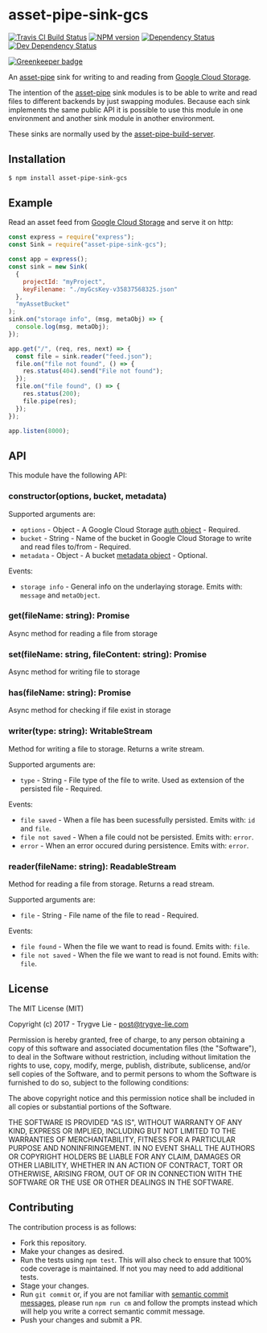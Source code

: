 <!-- TITLE/ -->

<h1>asset-pipe-sink-gcs</h1>

<!-- /TITLE -->


<!-- BADGES/ -->

<span class="badge-travisci"><a href="http://travis-ci.org/asset-pipe/asset-pipe-sink-gcs" title="Check this project's build status on TravisCI"><img src="https://img.shields.io/travis/asset-pipe/asset-pipe-sink-gcs/master.svg" alt="Travis CI Build Status" /></a></span>
<span class="badge-npmversion"><a href="https://npmjs.org/package/asset-pipe-sink-gcs" title="View this project on NPM"><img src="https://img.shields.io/npm/v/asset-pipe-sink-gcs.svg" alt="NPM version" /></a></span>
<span class="badge-daviddm"><a href="https://david-dm.org/asset-pipe/asset-pipe-sink-gcs" title="View the status of this project's dependencies on DavidDM"><img src="https://img.shields.io/david/asset-pipe/asset-pipe-sink-gcs.svg" alt="Dependency Status" /></a></span>
<span class="badge-daviddmdev"><a href="https://david-dm.org/asset-pipe/asset-pipe-sink-gcs#info=devDependencies" title="View the status of this project's development dependencies on DavidDM"><img src="https://img.shields.io/david/dev/asset-pipe/asset-pipe-sink-gcs.svg" alt="Dev Dependency Status" /></a></span>

<!-- /BADGES -->


[![Greenkeeper badge](https://badges.greenkeeper.io/asset-pipe/asset-pipe-sink-gcs.svg)](https://greenkeeper.io/)

An [asset-pipe][asset-pipe] sink for writing to and reading from [Google Cloud
Storage][gcs].

The intention of the [asset-pipe][asset-pipe] sink modules is to be able to
write and read files to different backends by just swapping modules. Because
each sink implements the same public API it is possible to use this module in
one environment and another sink module in another environment.

These sinks are normally used by the
[asset-pipe-build-server][asset-pipe-build-server].

## Installation

```bash
$ npm install asset-pipe-sink-gcs
```

## Example

Read an asset feed from [Google Cloud Storage][gcs] and serve it on http:

```js
const express = require("express");
const Sink = require("asset-pipe-sink-gcs");

const app = express();
const sink = new Sink(
  {
    projectId: "myProject",
    keyFilename: "./myGcsKey-v35837568325.json"
  },
  "myAssetBucket"
);
sink.on("storage info", (msg, metaObj) => {
  console.log(msg, metaObj);
});

app.get("/", (req, res, next) => {
  const file = sink.reader("feed.json");
  file.on("file not found", () => {
    res.status(404).send("File not found");
  });
  file.on("file found", () => {
    res.status(200);
    file.pipe(res);
  });
});

app.listen(8000);
```

## API

This module have the following API:

### constructor(options, bucket, metadata)

Supported arguments are:

* `options` - Object - A Google Cloud Storage [auth object][gcs-auth] -
  Required.
* `bucket` - String - Name of the bucket in Google Cloud Storage to write and
  read files to/from - Required.
* `metadata` - Object - A bucket [metadata object][gcs-bucket-meta] - Optional.

Events:

* `storage info` - General info on the underlaying storage. Emits with:
  `message` and `metaObject`.

### get(fileName: string): Promise<string>

Async method for reading a file from storage

### set(fileName: string, fileContent: string): Promise<void>

Async method for writing file to storage

### has(fileName: string): Promise<Boolean>

Async method for checking if file exist in storage

### writer(type: string): WritableStream

Method for writing a file to storage. Returns a write stream.

Supported arguments are:

* `type` - String - File type of the file to write. Used as extension of the
  persisted file - Required.

Events:

* `file saved` - When a file has been sucessfully persisted. Emits with: `id`
  and `file`.
* `file not saved` - When a file could not be persisted. Emits with: `error`.
* `error` - When an error occured during persistence. Emits with: `error`.

### reader(fileName: string): ReadableStream

Method for reading a file from storage. Returns a read stream.

Supported arguments are:

* `file` - String - File name of the file to read - Required.

Events:

* `file found` - When the file we want to read is found. Emits with: `file`.
* `file not saved` - When the file we want to read is not found. Emits with:
  `file`.

## License

The MIT License (MIT)

Copyright (c) 2017 - Trygve Lie - post@trygve-lie.com

Permission is hereby granted, free of charge, to any person obtaining a copy of
this software and associated documentation files (the "Software"), to deal in
the Software without restriction, including without limitation the rights to
use, copy, modify, merge, publish, distribute, sublicense, and/or sell copies of
the Software, and to permit persons to whom the Software is furnished to do so,
subject to the following conditions:

The above copyright notice and this permission notice shall be included in all
copies or substantial portions of the Software.

THE SOFTWARE IS PROVIDED "AS IS", WITHOUT WARRANTY OF ANY KIND, EXPRESS OR
IMPLIED, INCLUDING BUT NOT LIMITED TO THE WARRANTIES OF MERCHANTABILITY, FITNESS
FOR A PARTICULAR PURPOSE AND NONINFRINGEMENT. IN NO EVENT SHALL THE AUTHORS OR
COPYRIGHT HOLDERS BE LIABLE FOR ANY CLAIM, DAMAGES OR OTHER LIABILITY, WHETHER
IN AN ACTION OF CONTRACT, TORT OR OTHERWISE, ARISING FROM, OUT OF OR IN
CONNECTION WITH THE SOFTWARE OR THE USE OR OTHER DEALINGS IN THE SOFTWARE.

[asset-pipe]: https://github.com/asset-pipe
[asset-pipe-build-server]: https://github.com/asset-pipe/asset-pipe-build-server
[gcs-bucket-meta]: https://googlecloudplatform.github.io/google-cloud-node/#/docs/google-cloud/0.50.0/storage?method=createBucket
[gcs-auth]: https://googlecloudplatform.github.io/google-cloud-node/#/docs/google-cloud/0.50.0/google-cloud
[gcs]: https://cloud.google.com/storage/

## Contributing

The contribution process is as follows:

* Fork this repository.
* Make your changes as desired.
* Run the tests using `npm test`. This will also check to ensure that 100% code
  coverage is maintained. If not you may need to add additional tests.
* Stage your changes.
* Run `git commit` or, if you are not familiar with [semantic commit
  messages](https://docs.google.com/document/d/1QrDFcIiPjSLDn3EL15IJygNPiHORgU1_OOAqWjiDU5Y/edit),
  please run `npm run cm` and follow the prompts instead which will help you
  write a correct semantic commit message.
* Push your changes and submit a PR.
